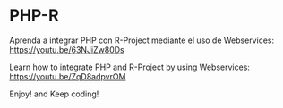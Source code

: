 # PHP-R

Aprenda a integrar PHP con R-Project mediante el uso de Webservices: https://youtu.be/63NJiZw80Ds

Learn how to integrate PHP and R-Project by using Webservices: https://youtu.be/ZqD8adpvrOM

Enjoy! and Keep coding!

